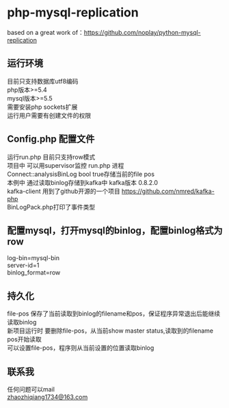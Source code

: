 # php-mysql-replication

based on a great work of：https://github.com/noplay/python-mysql-replication

## 运行环境
 目前只支持数据库utf8编码  
 php版本>=5.4  
 mysql版本>=5.5  
 需要安装php  sockets扩展  
 运行用户需要有创建文件的权限  

## Config.php 配置文件


运行run.php 目前只支持row模式  
项目中  可以用supervisor监控 run.php 进程  
Connect::analysisBinLog bool true存储当前的file  pos  
本例中 通过读取binlog存储到kafka中  kafka版本 0.8.2.0  
kafka-client 用到了github开源的一个项目  https://github.com/nmred/kafka-php  
BinLogPack.php打印了事件类型  


## 配置mysql，打开mysql的binlog，配置binlog格式为row
 log-bin=mysql-bin  
 server-id=1  
 binlog_format=row   

## 持久化
 file-pos 保存了当前读取到binlog的filename和pos，保证程序异常退出后能继续读取binlog  
 新项目运行时 要删除file-pos，从当前show master status,读取到的filename pos开始读取  
 可以设置file-pos，程序则从当前设置的位置读取binlog  
 
## 联系我
 任何问题可以mail  
 zhaozhiqiang1734@163.com  


